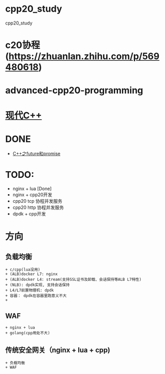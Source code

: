# cpp20_study
cpp20_study

# c20协程(https://zhuanlan.zhihu.com/p/569480618)
# advanced-cpp20-programming
# [现代C++](https://changkun.de/modern-cpp/zh-cn/00-preface/)

# DONE
+ [C++之future和promise](https://zhuanlan.zhihu.com/p/595537357)


# TODO:
+ nginx + lua [Done]
+ nginx + cpp20开发
+ cpp20 tcp 协程并发服务
+ cpp20 http 协程并发服务
+ dpdk + cpp开发

# 方向
## 负载均衡
	+ c/cpp(lua没用)
	+ (ALB)docker L7: nginx
	+ (ALB)docker L4: stream(支持SSL证书及卸载、会话保持等ALB L7特性)
	+ (NLB): dpdk实现, 支持会话保持
	+ L4/L7前置物理机: dpdk
	+ 容器： dpdk在容器里跑意义不大
	+ 
## WAF
	+ nginx + lua
	+ golang(cpp用处不大)

## 传统安全网关（nginx + lua + cpp)
	+ 负载均衡
	+ WAF

